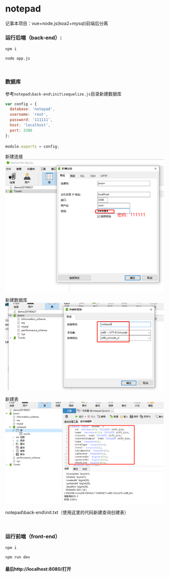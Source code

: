 # notepad
记事本项目：vue+node.js(koa2+mysql)前端后分离


### 运行后端（back-end）:

```shell
npm i
```
 
```shell
node app.js
```
 
 <br/>
 
### 数据库
参考`notepad\back-end\init\sequelize.js`目录新建数据库
```javascript
var config = {
  database: 'notepad',
  username: 'root',
  password: '111111',
  host: 'localhost',
  port: 3306
};

module.exports = config;
```

新建连接
![001](./md-assets/001.png)

新建数据库
![002](./md-assets/002.png)

新建表
![003](./md-assets/003.png)


notepad\back-end\init.txt（使用这里的代码新建查询创建表）

<br/>

### 运行前端（front-end）
 
```shell
npm i
```

```shell
npm run dev
```
 
#### 最后http://localhost:8080/打开
 
